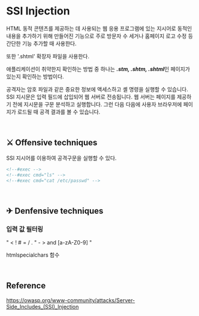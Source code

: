 # SSI Injection

HTML 동적 콘텐츠를 제공하는 데 사용되는 웹 응용 프로그램에 있는 지시어로 동적인 내용을 추가하기 위해 만들어진 기능으로 주로 방문자 수 세거나 홈페이지 로고 수정  등 간단한 기능 추가할 때 사용한다. 

또한 '.shtml' 확장자 파일을 사용한다.

애플리케이션이 취약한지 확인하는 방법 중 하나는 ***.stm, .shtm, .shtml***인 페이지가 있는지 확인하는 방법이다.

공격자는 암호 파일과 같은 중요한 정보에 액세스하고 셸 명령을 실행할 수 있습니다. SSI 지시문은 입력 필드에 삽입되어 웹 서버로 전송됩니다. 웹 서버는 페이지를 제공하기 전에 지시문을 구문 분석하고 실행합니다. 그런 다음 다음에 사용자 브라우저에 페이지가 로드될 때 공격 결과를 볼 수 있습니다.

<br>

## ⚔ Offensive techniques

SSI 지시어를 이용하여 공격구문을 실행할 수 있다.

```html
<!--#exec -->
<!--#exec cmd="ls" -->
<!--#exec cmd="cat /etc/passwd" -->
```

<br>

## ✈ Denfensive techniques

### 입력 값 필터링

" < ! # = / . " - > and [a-zA-Z0-9] "

htmlspecialchars 함수

<br>

## Reference

https://owasp.org/www-community/attacks/Server-Side_Includes_(SSI)_Injection